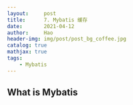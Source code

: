 ```yaml
---
layout:     post
title:      7. Mybatis 缓存
date:       2021-04-12
author:     Hao
header-img: img/post/post_bg_coffee.jpg
catalog: true
mathjax: true
tags:
    - Mybatis
---
```


## What is Mybatis

